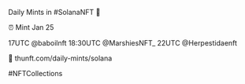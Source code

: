 Daily Mints in #SolanaNFT 🚀

⏰ Mint Jan 25

17UTC @baboilnft
18:30UTC @MarshiesNFT_
22UTC @Herpestidaenft

🔗 thunft.com/daily-mints/solana

#NFTCollections